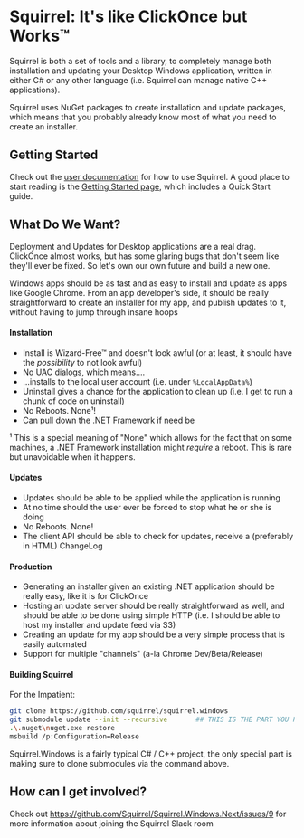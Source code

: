 # Squirrel: It's like ClickOnce but Works™

Squirrel is both a set of tools and a library, to completely manage both installation and updating your Desktop Windows application, written in either C# or any other language (i.e. Squirrel can manage native C++ applications).

Squirrel uses NuGet packages to create installation and update packages, which means that you probably already know most of what you need to create an installer.

## Getting Started

Check out the [user documentation](/docs) for how to use Squirrel. A good place to start reading is the [Getting Started page](/docs/getting-started.md), which includes a Quick Start guide.

## What Do We Want?

Deployment and Updates for Desktop applications are a real drag. ClickOnce almost works, but has some glaring bugs that don't seem like they'll ever be fixed. So let's own our own future and build a new one.

Windows apps should be as fast and as easy to install and update as apps like Google Chrome. From an app developer's side, it should be really straightforward to create an installer for my app, and publish updates to it, without having to jump through insane hoops

#### Installation

* Install is Wizard-Free™ and doesn't look awful (or at least, it should have the *possibility* to not look awful)
* No UAC dialogs, which means....
* ...installs to the local user account (i.e. under `%LocalAppData%`)
* Uninstall gives a chance for the application to clean up (i.e. I get to run a chunk of code on uninstall)
* No Reboots. None¹!
* Can pull down the .NET Framework if need be

¹ This is a special meaning of "None" which allows for the fact that on some machines, a .NET Framework installation might *require* a reboot.  This is rare but unavoidable when it happens.

#### Updates

* Updates should be able to be applied while the application is running
* At no time should the user ever be forced to stop what he or she is doing
* No Reboots. None!
* The client API should be able to check for updates, receive a (preferably in HTML) ChangeLog

#### Production

* Generating an installer given an existing .NET application should be really easy, like it is for ClickOnce
* Hosting an update server should be really straightforward as well, and should be able to be done using simple HTTP (i.e. I should be able to host my installer and update feed via S3)
* Creating an update for my app should be a very simple process that is easily automated
* Support for multiple "channels" (a-la Chrome Dev/Beta/Release)

#### Building Squirrel

For the Impatient:

```sh
git clone https://github.com/squirrel/squirrel.windows
git submodule update --init --recursive       ## THIS IS THE PART YOU PROBABLY FORGOT
.\.nuget\nuget.exe restore
msbuild /p:Configuration=Release
```

Squirrel.Windows is a fairly typical C# / C++ project, the only special part is making sure to clone submodules via the command above.

## How can I get involved?

Check out https://github.com/Squirrel/Squirrel.Windows.Next/issues/9 for more information about joining the Squirrel Slack room
